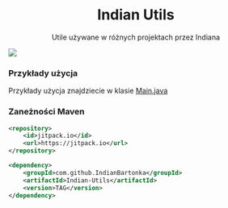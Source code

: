 <div align="center">

# Indian Utils
 Utile używane w różnych projektach przez Indiana

</div>

[![](https://jitpack.io/v/IndianBartonka/Indian-Utils.svg)](https://jitpack.io/#IndianBartonka/Indian-Utils)

### Przykłady użycja

Przykłady użycja znajdziecie w klasie [Main.java](src%2Fmain%2Fjava%2Fme%2Findian%2Futil%2FMain.java)
### Zaneżności Maven

```xml
<repository>
    <id>jitpack.io</id>
    <url>https://jitpack.io</url>
</repository>
```

```xml
<dependency>
    <groupId>com.github.IndianBartonka</groupId>
    <artifactId>Indian-Utils</artifactId>
    <version>TAG</version>
</dependency>
```